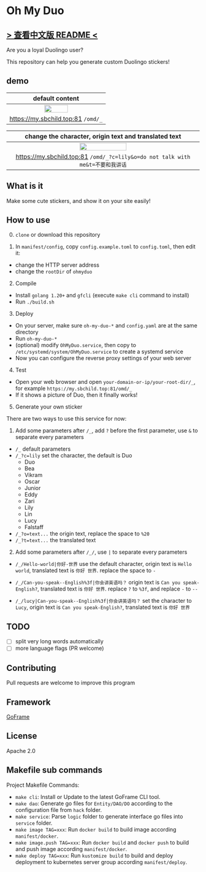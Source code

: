 # Oh My Duo

## [> 查看中文版 README <](../../README.MD)

Are you a loyal Duolingo user?

This repository can help you generate custom Duolingo stickers!

## demo

|                           default content                            |
| :------------------------------------------------------------------: |
| <img src="https://my.sbchild.top:81/omd/_?x=fj32j340if" width="50%"> |
|                  https://my.sbchild.top:81 `/omd/_`                  |

|                                  change the character, origin text and translated text                                   |
| :----------------------------------------------------------------------------------------------------------------------: |
| <img src="https://my.sbchild.top:81/omd/_?c=lily&o=do%20not%20talk%20with%20me&t=不要和我讲话&x=fyufyudtry" width="50%"> |
|                      https://my.sbchild.top:81 `/omd/_?c=lily&o=do not talk with me&t=不要和我讲话`                      |

## What is it

Make some cute stickers, and show it on your site easily!

## How to use

0. `clone` or download this repository

1. In `manifest/config`, copy `config.example.toml` to `config.toml`, then edit it:

- change the HTTP server address
- change the `rootDir` of `ohmyduo`

2. Compile

- Install `golang 1.20+` and `gfcli` (execute `make cli` command to install)
- Run `./build.sh`

3. Deploy

- On your server, make sure `oh-my-duo-*` and `config.yaml` are at the same directory
- Run `oh-my-duo-*`
- (optional) modify `OhMyDuo.service`, then copy to `/etc/systemd/system/OhMyDuo.service` to create a systemd service
- Now you can configure the reverse proxy settings of your web server

4. Test

- Open your web browser and open `your-domain-or-ip/your-root-dir/_`, for example `https://my.sbchild.top:81/omd/_`
- If it shows a picture of Duo, then it finally works!

5. Generate your own sticker

There are two ways to use this service for now:

1. Add some parameters after `/_`, add `?` before the first parameter, use `&` to separate every parameters

- `/_` default parameters
- `/_?c=lily` set the character, the default is Duo
  - Duo
  - Bea
  - Vikram
  - Oscar
  - Junior
  - Eddy
  - Zari
  - Lily
  - Lin
  - Lucy
  - Falstaff
- `/_?o=text...` the origin text, replace the space to `%20`
- `/_?t=text...` the translated text

2. Add some parameters after `/_/`, use `|` to separate every parameters

- `/_/Hello-world|你好-世界` use the default character, origin text is `Hello world`, translated text is `你好 世界`. replace the space to `-`

- `/_/Can-you-speak--English%3f|你会讲英语吗？` origin text is `Can you speak-English?`, translated text is `你好 世界`. replace `?` to `%3f`, and replace `-` to `--`

- `/_/lucy|Can-you-speak--English%3f|你会讲英语吗？` set the character to `Lucy`, origin text is `Can you speak-English?`, translated text is `你好 世界`

## TODO

- [ ] split very long words automatically
- [ ] more language flags (PR welcome)

## Contributing

Pull requests are welcome to improve this program

## Framework

[GoFrame](https://goframe.org)

## License

Apache 2.0

## Makefile sub commands

Project Makefile Commands:

- `make cli`: Install or Update to the latest GoFrame CLI tool.
- `make dao`: Generate go files for `Entity/DAO/DO` according to the configuration file from `hack` folder.
- `make service`: Parse `logic` folder to generate interface go files into `service` folder.
- `make image TAG=xxx`: Run `docker build` to build image according `manifest/docker`.
- `make image.push TAG=xxx`: Run `docker build` and `docker push` to build and push image according `manifest/docker`.
- `make deploy TAG=xxx`: Run `kustomize build` to build and deploy deployment to kubernetes server group according `manifest/deploy`.
